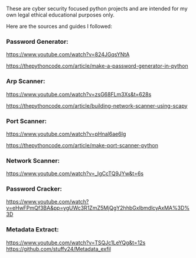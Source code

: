 These are cyber security focused python projects and are intended for my own legal ethical educational purposes only. 






Here are the sources and guides I followed:

### Password Generator:

https://www.youtube.com/watch?v=824JGqsYNtA 

https://thepythoncode.com/article/make-a-password-generator-in-python


### Arp Scanner:

https://www.youtube.com/watch?v=zsG68FLm3Xs&t=628s

https://thepythoncode.com/article/building-network-scanner-using-scapy



### Port Scanner: 

https://www.youtube.com/watch?v=pHnal6ae6Ig

https://thepythoncode.com/article/make-port-scanner-python



### Network Scanner:

https://www.youtube.com/watch?v=_IgCcTQ9JYw&t=6s


### Password Cracker:

https://www.youtube.com/watch?v=eHwFPmQf3BA&pp=ygUWc3R1ZmZ5MjQgY2hhbGxlbmdlcyAxMA%3D%3D


### Metadata Extract:

https://www.youtube.com/watch?v=TSQJc1LeYQg&t=12s
https://github.com/stuffy24/Metadata_exfil





